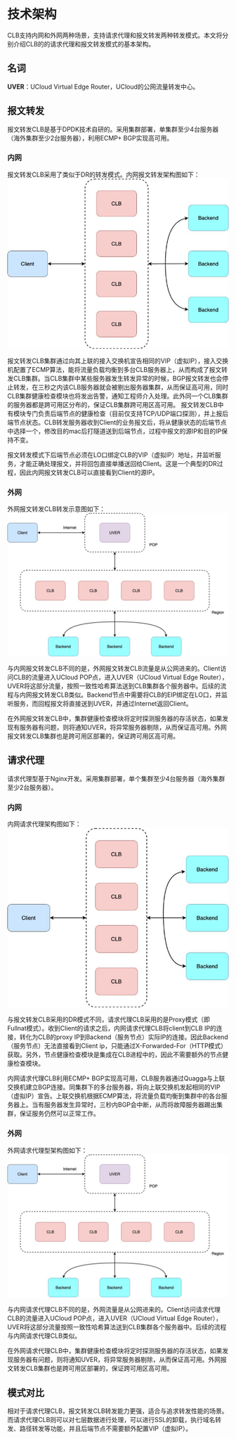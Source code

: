 
# 技术架构

CLB支持内网和外网两种场景，支持请求代理和报文转发两种转发模式。本文将分别介绍CLB的的请求代理和报文转发模式的基本架构。

## 名词

**UVER**：UCloud Virtual Edge Router，UCloud的公网流量转发中心。


## 报文转发
报文转发CLB是基于DPDK技术自研的。采用集群部署，单集群至少4台服务器（海外集群至少2台服务器），利用ECMP+ BGP实现高可用。

### 内网

报文转发CLB采用了类似于DR的转发模式。内网报文转发架构图如下：
![](/images/clb4-Intranet.png)

报文转发CLB集群通过向其上联的接入交换机宣告相同的VIP（虚拟IP），接入交换机配置了ECMP算法，能将流量负载均衡到多台CLB服务器上，从而构成了报文转发CLB集群。当CLB集群中某些服务器发生转发异常的时候，BGP报文转发也会停止转发，在三秒之内该CLB服务器就会被剔出服务器集群，从而保证高可用，同时CLB集群健康检查模块也将发出告警，通知工程师介入处理。此外同一个CLB集群的服务器都是跨可用区分布的，保证CLB集群跨可用区高可用。 报文转发CLB中有模块专门负责后端节点的健康检查（目前仅支持TCP/UDP端口探测），并上报后端节点状态。CLB转发服务器收到Client的业务报文后，将从健康状态的后端节点中选择一个，修改目的mac后打隧道送到后端节点，过程中报文的源IP和目的IP保持不变。

报文转发模式下后端节点必须在LO口绑定CLB的VIP（虚拟IP）地址，并监听服务，才能正确处理报文，并将回包直接单播送回给Client。这是一个典型的DR过程，因此内网报文转发CLB可以直接看到Client的源IP。

### 外网
外网报文转发CLB转发示意图如下：
![](/images/clb4-internet.png)

与内网报文转发CLB不同的是，外网报文转发CLB流量是从公网进来的。Client访问CLB的流量进入UCloud POP点，进入UVER（UCloud Virtual Edge Router），UVER将这部分流量，按照一致性哈希算法送到CLB集群各个服务器中。后续的流程与内网报文转发CLB类似。Backend节点中需要将CLB的EIP绑定在LO口，并监听服务，而回程报文将直接送到UVER，并通过Internet返回Client。

在外网报文转发CLB中，集群健康检查模块将定时探测服务器的存活状态，如果发现有服务器有问题，则将通知UVER，将异常服务器剔除，从而保证高可用。外网报文转发CLB集群也是跨可用区部署的，保证跨可用区高可用。

## 请求代理
请求代理型基于Nginx开发。采用集群部署，单个集群至少4台服务器（海外集群至少2台服务器）。

### 内网
内网请求代理架构图如下：
![](/images/clb7-Intranet.png)

与报文转发CLB采用的DR模式不同，请求代理CLB采用的是Proxy模式（即Fullnat模式）。收到Client的请求之后，内网请求代理CLB将client到CLB IP的连接，转化为CLB的proxy IP到Backend（服务节点）实际IP的连接。因此Backend（服务节点）无法直接看到Client ip，只能通过X-Forwarded-For（HTTP模式）获取。另外，节点健康检查模块是集成在CLB进程中的，因此不需要额外的节点健康检查模块。

内网请求代理CLB利用ECMP+ BGP实现高可用，CLB服务器通过Quagga与上联交换机建立BGP连接。同集群下的多台服务器，将向上联交换机发起相同的VIP（虚拟IP）宣告。上联交换机根据ECMP算法，将流量负载均衡到集群中的各台服务器上。当有服务器发生异常时，三秒内BGP会中断，从而将故障服务器踢出集群，保证服务仍然可以正常工作。

### 外网
外网请求代理型架构图如下：
![](/images/clb7-internet.png)


与内网请求代理CLB不同的是，外网流量是从公网进来的。Client访问请求代理CLB的流量进入UCloud POP点，进入UVER（UCloud Virtual Edge Router），UVER将这部分流量按照一致性哈希算法送到CLB集群各个服务器中。后续的流程与内网请求代理CLB类似。

在外网请求代理CLB中，集群健康检查模块将定时探测服务器的存活状态，如果发现服务器有问题，则将通知UVER，将异常服务器剔除，从而保证高可用。外网报文转发CLB集群也是跨可用区部署的，保证跨可用区高可用。

## 模式对比
相对于请求代理CLB，报文转发CLB转发能力更强，适合与追求转发性能的场景。而请求代理CLB则可以对七层数据进行处理，可以进行SSL的卸载，执行域名转发、路径转发等功能，并且后端节点不需要额外配置VIP（虚拟IP）。
